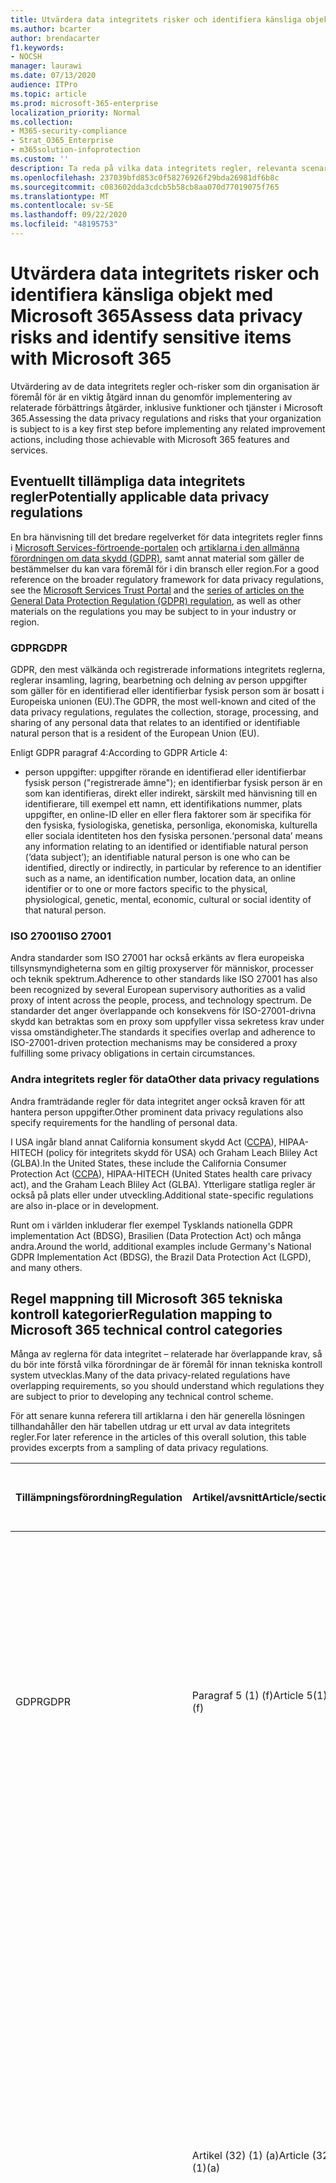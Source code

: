 ```yaml
---
title: Utvärdera data integritets risker och identifiera känsliga objekt med Microsoft 365
ms.author: bcarter
author: brendacarter
f1.keywords:
- NOCSH
manager: laurawi
ms.date: 07/13/2020
audience: ITPro
ms.topic: article
ms.prod: microsoft-365-enterprise
localization_priority: Normal
ms.collection:
- M365-security-compliance
- Strat_O365_Enterprise
- m365solution-infoprotection
ms.custom: ''
description: Ta reda på vilka data integritets regler, relevanta scenarier, beredskap och känsliga informations typer som finns i din Microsoft 365-miljö.
ms.openlocfilehash: 237039bfd853c0f58276926f29bda26981df6b8c
ms.sourcegitcommit: c083602dda3cdcb5b58cb8aa070d77019075f765
ms.translationtype: MT
ms.contentlocale: sv-SE
ms.lasthandoff: 09/22/2020
ms.locfileid: "48195753"
---
```

# <a name="assess-data-privacy-risks-and-identify-sensitive-items-with-microsoft-365"></a><span data-ttu-id="649b0-103">Utvärdera data integritets risker och identifiera känsliga objekt med Microsoft 365</span><span class="sxs-lookup"><span data-stu-id="649b0-103">Assess data privacy risks and identify sensitive items with Microsoft 365</span></span>

<span data-ttu-id="649b0-104">Utvärdering av de data integritets regler och-risker som din organisation är föremål för är en viktig åtgärd innan du genomför implementering av relaterade förbättrings åtgärder, inklusive funktioner och tjänster i Microsoft 365.</span><span class="sxs-lookup"><span data-stu-id="649b0-104">Assessing the data privacy regulations and risks that your organization is subject to is a key first step before implementing any related improvement actions, including those achievable with Microsoft 365 features and services.</span></span> 

## <a name="potentially-applicable-data-privacy-regulations"></a><span data-ttu-id="649b0-105">Eventuellt tillämpliga data integritets regler</span><span class="sxs-lookup"><span data-stu-id="649b0-105">Potentially applicable data privacy regulations</span></span>

<span data-ttu-id="649b0-106">En bra hänvisning till det bredare regelverket för data integritets regler finns i [Microsoft Services-förtroende-portalen](https://servicetrust.microsoft.com/) och [artiklarna i den allmänna förordningen om data skydd (GDPR)](../compliance/gdpr.md), samt annat material som gäller de bestämmelser du kan vara föremål för i din bransch eller region.</span><span class="sxs-lookup"><span data-stu-id="649b0-106">For a good reference on the broader regulatory framework for data privacy regulations, see the [Microsoft Services Trust Portal](https://servicetrust.microsoft.com/) and the [series of articles on the General Data Protection Regulation (GDPR) regulation](../compliance/gdpr.md), as well as other materials on the regulations you may be subject to in your industry or region.</span></span>

### <a name="gdpr"></a><span data-ttu-id="649b0-107">GDPR</span><span class="sxs-lookup"><span data-stu-id="649b0-107">GDPR</span></span>

<span data-ttu-id="649b0-108">GDPR, den mest välkända och registrerade informations integritets reglerna, reglerar insamling, lagring, bearbetning och delning av person uppgifter som gäller för en identifierad eller identifierbar fysisk person som är bosatt i Europeiska unionen (EU).</span><span class="sxs-lookup"><span data-stu-id="649b0-108">The GDPR, the most well-known and cited of the data privacy regulations, regulates the collection, storage, processing, and sharing of any personal data that relates to an identified or identifiable natural person that is a resident of the European Union (EU).</span></span> 

<span data-ttu-id="649b0-109">Enligt GDPR paragraf 4:</span><span class="sxs-lookup"><span data-stu-id="649b0-109">According to GDPR Article 4:</span></span> 

- <span data-ttu-id="649b0-110">person uppgifter: uppgifter rörande en identifierad eller identifierbar fysisk person ("registrerade ämne"); en identifierbar fysisk person är en som kan identifieras, direkt eller indirekt, särskilt med hänvisning till en identifierare, till exempel ett namn, ett identifikations nummer, plats uppgifter, en online-ID eller en eller flera faktorer som är specifika för den fysiska, fysiologiska, genetiska, personliga, ekonomiska, kulturella eller sociala identiteten hos den fysiska personen.</span><span class="sxs-lookup"><span data-stu-id="649b0-110">‘personal data’ means any information relating to an identified or identifiable natural person (‘data subject’); an identifiable natural person is one who can be identified, directly or indirectly, in particular by reference to an identifier such as a name, an identification number, location data, an online identifier or to one or more factors specific to the physical, physiological, genetic, mental, economic, cultural or social identity of that natural person.</span></span>

### <a name="iso-27001"></a><span data-ttu-id="649b0-111">ISO 27001</span><span class="sxs-lookup"><span data-stu-id="649b0-111">ISO 27001</span></span>

<span data-ttu-id="649b0-112">Andra standarder som ISO 27001 har också erkänts av flera europeiska tillsynsmyndigheterna som en giltig proxyserver för människor, processer och teknik spektrum.</span><span class="sxs-lookup"><span data-stu-id="649b0-112">Adherence to other standards like ISO 27001 has also been recognized by several European supervisory authorities as a valid proxy of intent across the people, process, and technology spectrum.</span></span> <span data-ttu-id="649b0-113">De standarder det anger överlappande och konsekvens för ISO-27001-drivna skydd kan betraktas som en proxy som uppfyller vissa sekretess krav under vissa omständigheter.</span><span class="sxs-lookup"><span data-stu-id="649b0-113">The standards it specifies overlap and adherence to ISO-27001-driven protection mechanisms may be considered a proxy fulfilling some privacy obligations in certain circumstances.</span></span>

### <a name="other-data-privacy-regulations"></a><span data-ttu-id="649b0-114">Andra integritets regler för data</span><span class="sxs-lookup"><span data-stu-id="649b0-114">Other data privacy regulations</span></span>

<span data-ttu-id="649b0-115">Andra framträdande regler för data integritet anger också kraven för att hantera person uppgifter.</span><span class="sxs-lookup"><span data-stu-id="649b0-115">Other prominent data privacy regulations also specify requirements for the handling of personal data.</span></span>

<span data-ttu-id="649b0-116">I USA ingår bland annat California konsument skydd Act ([CCPA](../compliance/ccpa-faq.md)), HIPAA-HITECH (policy för integritets skydd för USA) och Graham Leach Bliley Act (GLBA).</span><span class="sxs-lookup"><span data-stu-id="649b0-116">In the United States, these include the California Consumer Protection Act ([CCPA](../compliance/ccpa-faq.md)), HIPAA-HITECH (United States health care privacy act), and the Graham Leach Bliley Act (GLBA).</span></span> <span data-ttu-id="649b0-117">Ytterligare statliga regler är också på plats eller under utveckling.</span><span class="sxs-lookup"><span data-stu-id="649b0-117">Additional state-specific regulations are also in-place or in development.</span></span> 

<span data-ttu-id="649b0-118">Runt om i världen inkluderar fler exempel Tysklands nationella GDPR implementation Act (BDSG), Brasilien (Data Protection Act) och många andra.</span><span class="sxs-lookup"><span data-stu-id="649b0-118">Around the world, additional examples include Germany's National GDPR Implementation Act (BDSG), the Brazil Data Protection Act (LGPD), and many others.</span></span>

## <a name="regulation-mapping-to-microsoft-365-technical-control-categories"></a><span data-ttu-id="649b0-119">Regel mappning till Microsoft 365 tekniska kontroll kategorier</span><span class="sxs-lookup"><span data-stu-id="649b0-119">Regulation mapping to Microsoft 365 technical control categories</span></span>

<span data-ttu-id="649b0-120">Många av reglerna för data integritet – relaterade har överlappande krav, så du bör inte förstå vilka förordningar de är föremål för innan tekniska kontroll system utvecklas.</span><span class="sxs-lookup"><span data-stu-id="649b0-120">Many of the data privacy-related regulations have overlapping requirements, so you should understand which regulations they are subject to prior to developing any technical control scheme.</span></span> 

<span data-ttu-id="649b0-121">För att senare kunna referera till artiklarna i den här generella lösningen tillhandahåller den här tabellen utdrag ur ett urval av data integritets regler.</span><span class="sxs-lookup"><span data-stu-id="649b0-121">For later reference in the articles of this overall solution, this table provides excerpts from a sampling of data privacy regulations.</span></span> 

| <span data-ttu-id="649b0-122">Tillämpningsförordning</span><span class="sxs-lookup"><span data-stu-id="649b0-122">Regulation</span></span> | <span data-ttu-id="649b0-123">Artikel/avsnitt</span><span class="sxs-lookup"><span data-stu-id="649b0-123">Article/section</span></span> | <span data-ttu-id="649b0-124">Utdrag</span><span class="sxs-lookup"><span data-stu-id="649b0-124">Excerpt</span></span> | <span data-ttu-id="649b0-125">Lämpliga tekniska kontroll kategorier</span><span class="sxs-lookup"><span data-stu-id="649b0-125">Applicable technical control categories</span></span> |
|:-------|:-----|:-------|:-------|
| <span data-ttu-id="649b0-126">GDPR</span><span class="sxs-lookup"><span data-stu-id="649b0-126">GDPR</span></span> | <span data-ttu-id="649b0-127">Paragraf 5 (1) (f)</span><span class="sxs-lookup"><span data-stu-id="649b0-127">Article 5(1)(f)</span></span> | <span data-ttu-id="649b0-128">Person uppgifter ska behandlas på ett sätt som säkerställer lämplig säkerhet för person uppgifter, inklusive skydd mot obehörig eller olaglig behandling samt mot oavsiktlig förlust, destruktion eller skada, med lämpliga tekniska eller organisatoriska åtgärder ("integritet och konfidentialitet").</span><span class="sxs-lookup"><span data-stu-id="649b0-128">Personal data shall be processed in a manner that ensures appropriate security of the personal data, including protection against unauthorized or unlawful processing and against accidental loss, destruction or damage, using appropriate technical or organizational measures ('integrity and confidentiality'.</span></span>  |  <span data-ttu-id="649b0-129">Alla</span><span class="sxs-lookup"><span data-stu-id="649b0-129">(All)</span></span> <br> <span data-ttu-id="649b0-130">Identitet</span><span class="sxs-lookup"><span data-stu-id="649b0-130">Identity</span></span> <br> <span data-ttu-id="649b0-131">Enhet</span><span class="sxs-lookup"><span data-stu-id="649b0-131">Device</span></span> <br> <span data-ttu-id="649b0-132">Skydd för hotet</span><span class="sxs-lookup"><span data-stu-id="649b0-132">Threat Protection</span></span> <br> <span data-ttu-id="649b0-133">Skydda information</span><span class="sxs-lookup"><span data-stu-id="649b0-133">Protect information</span></span> <br> <span data-ttu-id="649b0-134">Styra information</span><span class="sxs-lookup"><span data-stu-id="649b0-134">Govern information</span></span> <br> <span data-ttu-id="649b0-135">Upptäcka och agera</span><span class="sxs-lookup"><span data-stu-id="649b0-135">Discover and respond</span></span> |
|  | <span data-ttu-id="649b0-136">Artikel (32) (1) (a)</span><span class="sxs-lookup"><span data-stu-id="649b0-136">Article (32)(1)(a)</span></span> | <span data-ttu-id="649b0-137">Genom att ta hänsyn till bildens status, kostnaderna för implementeringen och arten, omfattningen, sammanhanget och ändamålen med bearbetning, samt risken att varierande sannolikhet och allvarlighets grad för fysiska personers fri-och rättigheter för dem, den registeransvarige och denna drifts ansvarige vidtar lämpliga tekniska och organisatoriska åtgärder för att säkerställa en säkerhets nivå som är lämplig för risken , inklusive bland annat: (a) pseudonymization och kryptering av person uppgifter.</span><span class="sxs-lookup"><span data-stu-id="649b0-137">Taking into account the state of the art, the costs of implementation and the nature, scope, context and purposes of processing as well as the risk of varying likelihood and severity for the rights and freedoms of natural persons, the controller and the processor shall implement appropriate technical and organizational measures to ensure a level of security appropriate to the risk, including inter alia as appropriate: (a) the pseudonymization and encryption of personal data.</span></span> | <span data-ttu-id="649b0-138">Skydda information</span><span class="sxs-lookup"><span data-stu-id="649b0-138">Protect information</span></span> |
|  | <span data-ttu-id="649b0-139">Artikel (13) (2) (a)</span><span class="sxs-lookup"><span data-stu-id="649b0-139">Article (13)(2)(a)</span></span> | <span data-ttu-id="649b0-140">"... vid den tidpunkt då person uppgifter hämtas ska den här informationen vara underkastad följande uppgifter som behövs för att säkerställa rättvis och öppen bearbetning: (a) den period som person uppgifterna ska lagras i, eller om det inte är möjligt, de kriterier som används för att fastställa denna period.</span><span class="sxs-lookup"><span data-stu-id="649b0-140">"…the controller shall, at the time when personal data are obtained, provide the data subject with the following further information necessary to ensure fair and transparent processing: (a) the period for which the personal data will be stored, or if that is not possible, the criteria used to determine that period.</span></span> | <span data-ttu-id="649b0-141">Styra information</span><span class="sxs-lookup"><span data-stu-id="649b0-141">Govern information</span></span> |
|  | <span data-ttu-id="649b0-142">Artikel (15) (1) (e)</span><span class="sxs-lookup"><span data-stu-id="649b0-142">Article (15)(1)(e)</span></span> | <span data-ttu-id="649b0-143">Den registrerade ska ha rätt att från kontroll organet bekräfta om person uppgifter som berör honom eller henne behandlas, och om så är fallet, till gång till person uppgifter och följande uppgifter: (e) förekomsten av rätten att begära från kontroll panelens rättelse eller radering av person uppgifter rörande den registrerades eller för föremålet för sådan behandling</span><span class="sxs-lookup"><span data-stu-id="649b0-143">The data subject shall have the right to obtain from the controller confirmation as to whether or not personal data concerning him or her are being processed, and where that is the case, access to the personal data and the following information: (e) the existence of the right to request from the controller rectification or erasure of personal data or restriction of processing of personal data concerning the data subject or to object to such processing</span></span> | <span data-ttu-id="649b0-144">Upptäcka och agera</span><span class="sxs-lookup"><span data-stu-id="649b0-144">Discover and respond</span></span> |
| <span data-ttu-id="649b0-145">LGPD</span><span class="sxs-lookup"><span data-stu-id="649b0-145">LGPD</span></span> | <span data-ttu-id="649b0-146">Artikel 46</span><span class="sxs-lookup"><span data-stu-id="649b0-146">Article 46</span></span> | <span data-ttu-id="649b0-147">Bearbetnings ombuden ska vidta säkerhets-, tekniska och administrativa åtgärder för att skydda person uppgifter från obehöriga och oavsiktliga och olagliga situationer med destruktion, förlust, ändring, kommunikation eller annan typ av icke godkänd eller olaglig behandling.</span><span class="sxs-lookup"><span data-stu-id="649b0-147">Processing agents shall adopt security, technical and administrative measures able to protect personal data from unauthorized accesses and accidental or unlawful situations of destruction, loss, alteration, communication, or any type of improper or unlawful processing.</span></span> | <span data-ttu-id="649b0-148">Skydda information</span><span class="sxs-lookup"><span data-stu-id="649b0-148">Protect information</span></span> <br> <span data-ttu-id="649b0-149">Styra information</span><span class="sxs-lookup"><span data-stu-id="649b0-149">Govern information</span></span> <br> <span data-ttu-id="649b0-150">Upptäcka och agera</span><span class="sxs-lookup"><span data-stu-id="649b0-150">Discover and respond</span></span>|
|  | <span data-ttu-id="649b0-151">Artikel 48</span><span class="sxs-lookup"><span data-stu-id="649b0-151">Article 48</span></span> | <span data-ttu-id="649b0-152">Den registeransvarige måste meddela den nationella myndigheten och uppgifterna om en säkerhets tillbud som kan skapa risk eller relevant skada för dessa.</span><span class="sxs-lookup"><span data-stu-id="649b0-152">The controller must communicate to the national authority and to the data subject the occurrence of a security incident that may create risk or relevant damage to the data subjects.</span></span> | <span data-ttu-id="649b0-153">Upptäcka och agera</span><span class="sxs-lookup"><span data-stu-id="649b0-153">Discover and respond</span></span> |
| <span data-ttu-id="649b0-154">HIPPA-HITECH</span><span class="sxs-lookup"><span data-stu-id="649b0-154">HIPPA-HITECH</span></span> | <span data-ttu-id="649b0-155">45 CFR 164.312 (e) (1)</span><span class="sxs-lookup"><span data-stu-id="649b0-155">45 CFR 164.312(e)(1)</span></span> | <span data-ttu-id="649b0-156">Implementera tekniska säkerhets åtgärder för att skydda obehörig åtkomst till information om elektronisk skyddad hälsa som skickas via ett elektroniskt kommunikations nät verk.</span><span class="sxs-lookup"><span data-stu-id="649b0-156">Implement technical security measures to guard against unauthorized access to electronic protected health information that is being transmitted over an electronic communications network.</span></span> | <span data-ttu-id="649b0-157">Skydda information</span><span class="sxs-lookup"><span data-stu-id="649b0-157">Protect information</span></span> |
|  | <span data-ttu-id="649b0-158">45 C.F.R.</span><span class="sxs-lookup"><span data-stu-id="649b0-158">45 C.F.R.</span></span> <span data-ttu-id="649b0-159">164.312 (e) (2) (II)</span><span class="sxs-lookup"><span data-stu-id="649b0-159">164.312(e)(2)(ii)</span></span> | <span data-ttu-id="649b0-160">Implementera en mekanism för att kryptera elektronisk skyddad hälso information när det bedöms lämpligt.</span><span class="sxs-lookup"><span data-stu-id="649b0-160">Implement a mechanism to encrypt electronic protected health information whenever deemed appropriate.</span></span> | <span data-ttu-id="649b0-161">Skydda information</span><span class="sxs-lookup"><span data-stu-id="649b0-161">Protect information</span></span> |
|  | <span data-ttu-id="649b0-162">45 CFR 164.312 (c) (2)</span><span class="sxs-lookup"><span data-stu-id="649b0-162">45 CFR 164.312(c)(2)</span></span> | <span data-ttu-id="649b0-163">Implementera elektroniska mekanismer för att bekräfta att elektronisk skyddad hälso information inte har ändrats eller förstörts på ett otillbörligt sätt.</span><span class="sxs-lookup"><span data-stu-id="649b0-163">Implement electronic mechanisms to corroborate that electronic protected health information has not been altered or destroyed in an unauthorized manner.</span></span> | <span data-ttu-id="649b0-164">Styra information</span><span class="sxs-lookup"><span data-stu-id="649b0-164">Govern information</span></span> |
|  | <span data-ttu-id="649b0-165">45 CFR 164.316 (b) (1) (i)</span><span class="sxs-lookup"><span data-stu-id="649b0-165">45 CFR 164.316(b)(1)(i)</span></span> | <span data-ttu-id="649b0-166">Om en åtgärd, aktivitet eller utvärdering krävs enligt det här kapitel ska dokumenteras, Upprätthåll ett skriftligt (som kan vara elektroniskt) med åtgärd, aktivitet eller utvärdering</span><span class="sxs-lookup"><span data-stu-id="649b0-166">If an action, activity, or assessment is required by this subpart to be documented, maintain a written (which may be electronic) record of the action, activity, or assessment</span></span> | <span data-ttu-id="649b0-167">Styra information</span><span class="sxs-lookup"><span data-stu-id="649b0-167">Govern information</span></span> |
|  | <span data-ttu-id="649b0-168">45 CFR 164.316 (b) (1) (II)</span><span class="sxs-lookup"><span data-stu-id="649b0-168">45 CFR 164.316(b)(1)(ii)</span></span> | <span data-ttu-id="649b0-169">Behåll den dokumentation som krävs enligt paragraf b (1) i det här avsnittet under 6 år efter den dag det skapades eller det datum då den senast användes, beroende på vilket som senare.</span><span class="sxs-lookup"><span data-stu-id="649b0-169">Retain the documentation required by paragraph (b)(1) of this section for 6 years from the date of its creation or the date when it last was in effect, whichever is later.</span></span> | <span data-ttu-id="649b0-170">Styra information</span><span class="sxs-lookup"><span data-stu-id="649b0-170">Govern information</span></span> |
|  | <span data-ttu-id="649b0-171">45 C.F.R.</span><span class="sxs-lookup"><span data-stu-id="649b0-171">45 C.F.R.</span></span> <span data-ttu-id="649b0-172">164.308 (a) (1) (II) (D)</span><span class="sxs-lookup"><span data-stu-id="649b0-172">164.308(a)(1)(ii)(D)</span></span> | <span data-ttu-id="649b0-173">Implementera procedurer för att regelbundet granska poster med informations system aktivitet, till exempel gransknings loggar, Access-rapporter och rapporter om säkerhets tillbud</span><span class="sxs-lookup"><span data-stu-id="649b0-173">Implement procedures to regularly review records of information system activity, such as audit logs, access reports, and security incident tracking reports</span></span> | <span data-ttu-id="649b0-174">Upptäcka och agera</span><span class="sxs-lookup"><span data-stu-id="649b0-174">Discover and respond</span></span> |
|  | <span data-ttu-id="649b0-175">45 C.F.R.</span><span class="sxs-lookup"><span data-stu-id="649b0-175">45 C.F.R.</span></span> <span data-ttu-id="649b0-176">164.308 (a) (6) (II)</span><span class="sxs-lookup"><span data-stu-id="649b0-176">164.308(a)(6)(ii)</span></span> | <span data-ttu-id="649b0-177">Identifiera och reagera på misstänkta eller kända säkerhets tillbud; minska risken för olycks händelser som är kända för den enhet eller det företag som är underrättat; och deras resultat för dokument säkerhets tillbud.</span><span class="sxs-lookup"><span data-stu-id="649b0-177">Identify and respond to suspected or known security incidents; mitigate, to the extent practicable, harmful effects of security incidents that are known to the covered entity or business associate; and document security incidents and their outcomes.</span></span> | <span data-ttu-id="649b0-178">Upptäcka och agera</span><span class="sxs-lookup"><span data-stu-id="649b0-178">Discover and respond</span></span> |
|  | <span data-ttu-id="649b0-179">45 C.F.R.</span><span class="sxs-lookup"><span data-stu-id="649b0-179">45 C.F.R.</span></span> <span data-ttu-id="649b0-180">164.312 (b)</span><span class="sxs-lookup"><span data-stu-id="649b0-180">164.312(b)</span></span> | <span data-ttu-id="649b0-181">Implementera maskinvaru-, program-och procedur mässiga mekanismer för att registrera och undersöka aktiviteter i informations system som innehåller eller använder elektronisk skyddad hälso information.</span><span class="sxs-lookup"><span data-stu-id="649b0-181">Implement hardware, software, and procedural mechanisms that record and examine activity in information systems that contain or use electronic protected health information.</span></span> | <span data-ttu-id="649b0-182">Upptäcka och agera</span><span class="sxs-lookup"><span data-stu-id="649b0-182">Discover and respond</span></span> |
| <span data-ttu-id="649b0-183">CCPA</span><span class="sxs-lookup"><span data-stu-id="649b0-183">CCPA</span></span> | <span data-ttu-id="649b0-184">1798.105 (c)</span><span class="sxs-lookup"><span data-stu-id="649b0-184">1798.105(c)</span></span> | <span data-ttu-id="649b0-185">Ett företag som får en verifierbar begäran från en konsument för att ta bort konsumentens personliga uppgifter i enlighet med underavdelning (a) i det här avsnittet ska ta bort konsument personens personliga information från sina poster och dirigera alla tjänste leverantörer så att de kan ta bort sin personliga information från sina poster</span><span class="sxs-lookup"><span data-stu-id="649b0-185">A business that receives a verifiable request from a consumer to delete the consumer’s personal information pursuant to subdivision (a) of this section shall delete the consumer’s personal information from its records and direct any service providers to delete the consumer’s personal information from their records</span></span> | <span data-ttu-id="649b0-186">Upptäcka och agera</span><span class="sxs-lookup"><span data-stu-id="649b0-186">Discover and respond</span></span> |
|  | <span data-ttu-id="649b0-187">1798.105 (d)</span><span class="sxs-lookup"><span data-stu-id="649b0-187">1798.105(d)</span></span> | <span data-ttu-id="649b0-188">(undantag från 1798.105 (c)</span><span class="sxs-lookup"><span data-stu-id="649b0-188">(exceptions to 1798.105(c)</span></span> <br> <span data-ttu-id="649b0-189">Ett företag eller en tjänste leverantör ska inte vara skyldigt att följa en konsument begäran om att ta bort konsumentens person uppgifter om det behövs för att företaget eller tjänste leverantören ska kunna behålla konsument informationen för att: (mer information finns i den aktuella förordningen).</span><span class="sxs-lookup"><span data-stu-id="649b0-189">A business or a service provider shall not be required to comply with a consumer’s request to delete the consumer’s personal information if it is necessary for the business or service provider to maintain the consumer’s personal information in order to: (refer to the current regulation for additional information).</span></span> | <span data-ttu-id="649b0-190">Upptäcka och agera</span><span class="sxs-lookup"><span data-stu-id="649b0-190">Discover and respond</span></span> |
|||||

>[!Important]
><span data-ttu-id="649b0-191">Detta är inte avsett att vara en uttömmande lista.</span><span class="sxs-lookup"><span data-stu-id="649b0-191">This is not intended to be an exhaustive list.</span></span> <span data-ttu-id="649b0-192">Om du [vill ha](../compliance/compliance-manager.md) mer information om hur du använder de avsnitt som nämns nedan kan du läsa mer om hur du ansöker om de citerade avsnitten.</span><span class="sxs-lookup"><span data-stu-id="649b0-192">Refer to [Compliance Manager](../compliance/compliance-manager.md) or your legal or compliance advisor for further information on the applicability of the cited sections to the technical control categories listed.</span></span>
>

## <a name="knowing-your-data"></a><span data-ttu-id="649b0-193">Känna till dina data</span><span class="sxs-lookup"><span data-stu-id="649b0-193">Knowing your data</span></span>

<span data-ttu-id="649b0-194">Oberoende av vilka förordningar du lyder under, där olika användar data typer i och utanför organisationen interagerar med dina system, är alla viktiga faktorer som kan påverka din samlade strategi för personlig data skydd, med förbehåll för bransch-och myndighets bestämmelser som gäller för organisationen.</span><span class="sxs-lookup"><span data-stu-id="649b0-194">Regardless of the regulations you are subject to, where different user data types inside and outside your organization interact with your systems are all important factors that may impact your overall personal data protection strategy, subject to the industry and government regulations that apply to your organization.</span></span> <span data-ttu-id="649b0-195">Detta inkluderar var person uppgifter lagras, vilken typ av text det är och hur mycket det är, och under vilka omständigheter de samlades in.</span><span class="sxs-lookup"><span data-stu-id="649b0-195">This includes where personal data is stored, what type it is, and how much of it there is, and under what circumstances it was collected.</span></span>
 
![Att veta dina data: vilken typ av text det är och hur mycket det är, och under vilka omständigheter det samlades in](../media/information-protection-deploy-assess/information-protection-deploy-assess-knowing-data.png)

### <a name="data-portability"></a><span data-ttu-id="649b0-197">Data portabilitet</span><span class="sxs-lookup"><span data-stu-id="649b0-197">Data portability</span></span> 

<span data-ttu-id="649b0-198">Data flyttas också med tiden när den behandlas, raffineras och andra versioner härleds från den.</span><span class="sxs-lookup"><span data-stu-id="649b0-198">Data also moves around over time as it is processed, refined, and other versions are derived from it.</span></span> <span data-ttu-id="649b0-199">En ursprunglig ögonblicks bild är aldrig tillräckligt.</span><span class="sxs-lookup"><span data-stu-id="649b0-199">An initial snapshot is never enough.</span></span> <span data-ttu-id="649b0-200">Det måste finnas en fort löp ande process för dina data.</span><span class="sxs-lookup"><span data-stu-id="649b0-200">There needs to be an ongoing process for knowing your data.</span></span> <span data-ttu-id="649b0-201">Detta representerar en av de största utmaningarna för stora organisationer som hanterar stora mängder person uppgifter.</span><span class="sxs-lookup"><span data-stu-id="649b0-201">This represents one of the biggest challenges for large organizations that handle significant volumes of personal data.</span></span> <span data-ttu-id="649b0-202">Organisationer som inte löser problemet med att "veta dina uppgifter" kan komma att få problem med mycket stor risk och möjligt från reglerings organ.</span><span class="sxs-lookup"><span data-stu-id="649b0-202">Organizations that don't address the "know your data" problem could potentially end up with very high risk and possible fines from regulatory agencies.</span></span>

![Data livs cykeln](../media/information-protection-deploy-assess/information-protection-deploy-assess-data-lifecycle.png)
 
### <a name="where-the-personal-data-is"></a><span data-ttu-id="649b0-204">Där person uppgifter är</span><span class="sxs-lookup"><span data-stu-id="649b0-204">Where the personal data is</span></span>

<span data-ttu-id="649b0-205">För att adressera data integritets regler kan du inte använda allmänna begrepp för var du tror att dina person uppgifter finns, antingen nu eller i framtiden.</span><span class="sxs-lookup"><span data-stu-id="649b0-205">To address data privacy regulations, you can’t rely on general notions of where you think personal data might exist, either now or in the future.</span></span> <span data-ttu-id="649b0-206">För data integritets regler krävs att organisationerna försäkrar att de vet var person uppgifterna är fort löp ande.</span><span class="sxs-lookup"><span data-stu-id="649b0-206">Data privacy regulations require that organizations prove that they know where personal data is on an ongoing basis.</span></span> <span data-ttu-id="649b0-207">Det är viktigt att ta en första ögonblicks bild av alla dina data källor för eventuell lagring av personlig information, inklusive din Microsoft 365-miljö, och skapa mekanismer för fort löp ande övervakning och identifiering.</span><span class="sxs-lookup"><span data-stu-id="649b0-207">This makes it important to take an initial snapshot of all your data sources for possible storage of personal information, including your Microsoft 365 environment, and establish mechanisms for ongoing monitoring and detection.</span></span>

<span data-ttu-id="649b0-208">Om du inte redan har bedömt den övergripande beredskapen och risken för data integritets regler kan du använda följande 3-stegs ramverk för att komma igång.</span><span class="sxs-lookup"><span data-stu-id="649b0-208">If you have not already assessed your overall readiness and risk associated with data privacy regulations, use the following 3-step framework to get started.</span></span> 

![Åtgärder för att utvärdera din totala beredskap och risk som är förknippad med data integritets regler](../media/information-protection-deploy-assess/information-protection-deploy-assess-grid.png)

>[!Note]
><span data-ttu-id="649b0-210">Den här artikeln och dess innehåll är inte avsett att ta bort juridisk rådgivning.</span><span class="sxs-lookup"><span data-stu-id="649b0-210">This article and its content are not meant to take the place of legal advisory services.</span></span> <span data-ttu-id="649b0-211">Det ger bara grundläggande vägledning och länkar till verktyg som kan vara hjälp i de tidiga faserna av din utvärdering.</span><span class="sxs-lookup"><span data-stu-id="649b0-211">It just provides some basic guidance and links to tools that may be of assistance in the early stages of your assessment.</span></span>
>
 
## <a name="step-1-develop-a-foundational-understanding-of-your-organizations-personal-data-scenarios"></a><span data-ttu-id="649b0-212">Steg 1: skapa en grundläggande förståelse av organisationens personliga data scenarier</span><span class="sxs-lookup"><span data-stu-id="649b0-212">Step 1: Develop a foundational understanding of your organization's personal data scenarios</span></span> 

<span data-ttu-id="649b0-213">Du måste mäta exponering för data integritets risk baserat på den typ av personliga data som den för närvarande hanterar, där den lagras, vilka skyddade kontroller som finns på den, hur den är livs cykel hanteras och vem som har åtkomst till den.</span><span class="sxs-lookup"><span data-stu-id="649b0-213">You need to gauge exposure to data privacy risk based on the type of personal data it currently manages, where it is stored, what protective controls are placed on it, how it's lifecycle is managed, and who has access to it.</span></span> 

<span data-ttu-id="649b0-214">Som utgångs punkt är det viktigt att inventera vilka typer av personliga data som finns i din Microsoft 365-miljö.</span><span class="sxs-lookup"><span data-stu-id="649b0-214">As a starting point, it's important to inventory what types of personal data exist in your Microsoft 365 environment.</span></span> <span data-ttu-id="649b0-215">Använd dessa kategorier:</span><span class="sxs-lookup"><span data-stu-id="649b0-215">Use these categories:</span></span>

- <span data-ttu-id="649b0-216">Information om anställda som behövs för dagliga affärs funktioner</span><span class="sxs-lookup"><span data-stu-id="649b0-216">Employee data required to carry out day-to-day business functions</span></span>
- <span data-ttu-id="649b0-217">Data organisationen har om sina affärs kunder, partners och andra relationer i B2B-scenario (Business-to-Business)</span><span class="sxs-lookup"><span data-stu-id="649b0-217">Data the organization has about its business customers, partners, and other relationships in the business-to-business (B2B) scenario</span></span>
- <span data-ttu-id="649b0-218">Data organisationen har om konsumenter som tillhandahåller information till online tjänster som organisationen hanterar i scenariot för Skype-till-kund (B2C)</span><span class="sxs-lookup"><span data-stu-id="649b0-218">Data the organization has about consumers who provide information to online services that the organization manages in the business-to-customer (B2C) scenario</span></span>

<span data-ttu-id="649b0-219">Här är ett exempel på olika typer av data för typiska avdelningar i en organisation.</span><span class="sxs-lookup"><span data-stu-id="649b0-219">Here is an example of the different types of data for typical departments of an organization.</span></span>

![Typer av person uppgifter](../media/information-protection-deploy-assess/information-protection-deploy-assess-data-types.png)

<span data-ttu-id="649b0-221">Mycket av de person uppgifter som är föremål för data integritets reglering samlas in och lagras normalt utanför Microsoft 365.</span><span class="sxs-lookup"><span data-stu-id="649b0-221">Much of the personal data that is subject to data privacy regulation is typically collected and stored outside of Microsoft 365.</span></span> <span data-ttu-id="649b0-222">Alla personliga uppgifter från klientbaserade webb-eller mobil program måste ha exporter ATS från sådana program till Microsoft 365 för att kunna bli föremål för sekretess kontroll i Microsoft 365.</span><span class="sxs-lookup"><span data-stu-id="649b0-222">Any personal data from consumer-facing web or mobile applications would need to have been exported from such applications to Microsoft 365 in order to be subject to data privacy scrutiny within Microsoft 365.</span></span> 

<span data-ttu-id="649b0-223">Din exponering för data integritet i Microsoft 365 kan vara mer begränsad i förhållande till dina webb program och CRM-system, vilka den här lösningen inte hanterar.</span><span class="sxs-lookup"><span data-stu-id="649b0-223">Your data privacy exposure in Microsoft 365 may be more limited relative to your web applications and CRM systems, which this solution does not address.</span></span>

<span data-ttu-id="649b0-224">Det är också viktigt att tänka på följande vanliga problem med data integritets efterlevnad när du utvärderar din risk profil:</span><span class="sxs-lookup"><span data-stu-id="649b0-224">It's also important to think about the following common data privacy compliance challenges when evaluating your risk profile:</span></span>

 - <span data-ttu-id="649b0-225">**Person uppgifter.**</span><span class="sxs-lookup"><span data-stu-id="649b0-225">**Personal data distribution.**</span></span> <span data-ttu-id="649b0-226">Hur sprids information om ett visst ämne?</span><span class="sxs-lookup"><span data-stu-id="649b0-226">How scattered is information about a given subject?</span></span> <span data-ttu-id="649b0-227">Är det väl tillräckligt nog för att övertyga myndigheterna att det finns lämpliga kontroller?</span><span class="sxs-lookup"><span data-stu-id="649b0-227">Is it known well enough to convince regulatory bodies that proper controls are in place?</span></span> <span data-ttu-id="649b0-228">Kan den undersökas och åtgärdas om det behövs?</span><span class="sxs-lookup"><span data-stu-id="649b0-228">Can it be investigated and remediated if needed?</span></span>
- <span data-ttu-id="649b0-229">**Skyddar mot exfiltration.**</span><span class="sxs-lookup"><span data-stu-id="649b0-229">**Protecting against exfiltration.**</span></span> <span data-ttu-id="649b0-230">Hur skyddar jag person uppgifter i en viss typ av källa och hur de kan reagera om det var?</span><span class="sxs-lookup"><span data-stu-id="649b0-230">How do you protect personal data of a given type or source from being compromised and how to respond if it was?</span></span>
- <span data-ttu-id="649b0-231">**Skydd kontra risk.**</span><span class="sxs-lookup"><span data-stu-id="649b0-231">**Protection vs. risk.**</span></span> <span data-ttu-id="649b0-232">Vilka mekanismer för informations skydd är lämpliga i relation till risken och hur du upprätthåller kontinuitet och produktivitet för verksamheten och minimerar slutanvändaren om slutanvändaren behöver åtgärdas?</span><span class="sxs-lookup"><span data-stu-id="649b0-232">What information protection mechanisms are appropriate relative to the risk and how to maintain business continuity and productivity and minimize end-user impact if end-user intervention is required?</span></span> <span data-ttu-id="649b0-233">Ska manuell klassificering eller kryptering användas?</span><span class="sxs-lookup"><span data-stu-id="649b0-233">For example, should manual classification or encryption be used?</span></span>
- <span data-ttu-id="649b0-234">**Personlig data lagring.**</span><span class="sxs-lookup"><span data-stu-id="649b0-234">**Personal data retention.**</span></span> <span data-ttu-id="649b0-235">Hur länge ska information som innehåller person uppgifter behöva behållas för giltiga affärs skäl och hur man kan undvika att det är en tidigare lösning med Behåll-för-för-för-för-för-för-för-för--</span><span class="sxs-lookup"><span data-stu-id="649b0-235">How long does information containing personal data need to be kept around for valid business reasons and how to avoid past keep-it-forever practices, balanced with retention needs for business continuity?</span></span>
- <span data-ttu-id="649b0-236">**Hantera data subjekt begär Anden.**</span><span class="sxs-lookup"><span data-stu-id="649b0-236">**Handling data subject requests.**</span></span> <span data-ttu-id="649b0-237">Vilka mekanismer behövs för att hantera data ämnes förfrågningar (DSRs) och eventuella hjälp åtgärder, till exempel anonymisering, bortredigering och borttagning?</span><span class="sxs-lookup"><span data-stu-id="649b0-237">What mechanisms will be needed to handle data subject requests (DSRs) and any remedial actions, such as anonymization, redaction, and deletion?</span></span>
- <span data-ttu-id="649b0-238">**Pågående övervakning och rapportering.**</span><span class="sxs-lookup"><span data-stu-id="649b0-238">**Ongoing monitoring and reporting.**</span></span> <span data-ttu-id="649b0-239">Vilken sorts daglig övervakning, undersöknings-och rapporterings teknik är tillgänglig för de olika data typerna och källorna?</span><span class="sxs-lookup"><span data-stu-id="649b0-239">What sort of day-to-day monitoring, investigative, and reporting techniques are available for the different data types and sources?</span></span>
- <span data-ttu-id="649b0-240">**Begränsningar för data behandling.**</span><span class="sxs-lookup"><span data-stu-id="649b0-240">**Limitations on data processing.**</span></span> <span data-ttu-id="649b0-241">Finns det begränsningar för data användning för information som samlas in eller lagras genom de här metoderna att organisationen måste återspegla i integritets kontroller?</span><span class="sxs-lookup"><span data-stu-id="649b0-241">Are there limitations on data use for information collected or stored through these methods that the organization must reflect in privacy controls?</span></span> <span data-ttu-id="649b0-242">Exempel: åtaganden som person uppgifter inte kommer att användas av Sälj personal kan kräva att organisationen kan sätta in mekanismer för att förhindra överföring eller lagring av den informationen i system som är kopplade till Sälj organisationen.</span><span class="sxs-lookup"><span data-stu-id="649b0-242">For example, commitments that personal data will not be used by sales personnel may require your organization to put mechanisms in place to prevent transfer or storage of that information in systems associated with the sales organization.</span></span>

### <a name="employee-data-required-to-carry-out-day-to-day-business-functions"></a><span data-ttu-id="649b0-243">Information om anställda som behövs för dagliga affärs funktioner</span><span class="sxs-lookup"><span data-stu-id="649b0-243">Employee data required to carry out day-to-day business functions</span></span>

<span data-ttu-id="649b0-244">Organisationer genom natur behöver samla in uppgifter om anställda för elektronisk identitet och HR, beroende på vad de godkänner till i sina avtalade anställda.</span><span class="sxs-lookup"><span data-stu-id="649b0-244">Organizations by nature need to collect data on employees for electronic identity and HR purposes, subject to what they agree to in their employee agreements.</span></span> <span data-ttu-id="649b0-245">Så länge en person arbetar för ett företag är detta vanligt vis inte ett problem.</span><span class="sxs-lookup"><span data-stu-id="649b0-245">As long as a person works for a company, this is typically not an issue.</span></span> <span data-ttu-id="649b0-246">Organisationen kan vilja placera mekanismer för att förhindra att obehöriga aktörer exfiltration eller läcker person uppgifter.</span><span class="sxs-lookup"><span data-stu-id="649b0-246">The organization may want to put mechanisms in place to prevent malicious actors from exfiltration or leaking employee personal data.</span></span> 

<span data-ttu-id="649b0-247">Om en person lämnar ett företag har organisationer vanligt vis processer, procedurer och bevarande-och borttagnings scheman för att ta bort användar konton, avställa post lådor och personliga enheter samt ändra den anställdes status i sådant som Human Resources-system.</span><span class="sxs-lookup"><span data-stu-id="649b0-247">If a person leaves a company, organizations typically have processes, procedures, and retention and deletion schedules for removing user accounts, decommissioning mailboxes and personal drives, and changing the employee status in things like human resources systems.</span></span> <span data-ttu-id="649b0-248">När det gäller tvister kan en anställd eller någon annan part i en juridisk undersökning ha giltiga skäl för att få information om de person uppgifter som lagras i organisationens system.</span><span class="sxs-lookup"><span data-stu-id="649b0-248">For situations where litigation is involved, an employee or another party to a legal investigation may have valid reasons for obtaining information about personal data stored in the organization's systems.</span></span> <span data-ttu-id="649b0-249">I vissa fall kan denna part begära att dessa uppgifter tas bort eller anonymiserad.</span><span class="sxs-lookup"><span data-stu-id="649b0-249">On some occasions, that party may request that such data be removed or anonymized.</span></span> 

<span data-ttu-id="649b0-250">För att du ska kunna adressera sådana behov bör organisationer ha processer och förfaranden för att under lätta för sådana begär Anden och att vidta åtgärder som gör att en del information om en anställd kan tänkas vara avgörande för företags kontinuitet.</span><span class="sxs-lookup"><span data-stu-id="649b0-250">To address such needs, organizations should have processes and procedures in place that address preventative, detective, and remedial needs to facilitate such requests, noting that some information about an employee may be reasonably considered crucial for business continuity.</span></span> <span data-ttu-id="649b0-251">Till exempel information som en enskild användare har skapat en fil eller utfört en funktion.</span><span class="sxs-lookup"><span data-stu-id="649b0-251">For example, information that an individual authored a file or performed a function.</span></span> 

>[!Note]
><span data-ttu-id="649b0-252">En undersöknings teknik för person uppgifter i Microsoft 365 finns på [skärmen övervaka och svara](information-protection-deploy-monitor-respond.md)på.</span><span class="sxs-lookup"><span data-stu-id="649b0-252">For investigative and remediation techniques for personal data in Microsoft 365, see the [monitor and respond article](information-protection-deploy-monitor-respond.md).</span></span> <span data-ttu-id="649b0-253">Du kanske också vill använda automatiserade klassificerings-och skydds system för att se till att personliga uppgifter kontrol leras samtidigt inom organisationen samt att de inte lämnar organisationen i situationer med skadlig aktör.</span><span class="sxs-lookup"><span data-stu-id="649b0-253">You may also want to employ automated classification and protection schemes to make sure that personal data is controlled while inside the organization, as well as prevent it from leaving the organization in malicious actor situations.</span></span> <span data-ttu-id="649b0-254">Mer information finns i artikeln om att [skydda information](information-protection-deploy-protect-information.md) .</span><span class="sxs-lookup"><span data-stu-id="649b0-254">See the [protect information article](information-protection-deploy-protect-information.md) for more information.</span></span>
>
 
### <a name="data-the-organization-has-about-its-business-customers-in-the-b2b-scenario"></a><span data-ttu-id="649b0-255">Uppgifter som organisationen har till sina affärs kunder i B2B-scenariot</span><span class="sxs-lookup"><span data-stu-id="649b0-255">Data the organization has about its business customers in the B2B scenario</span></span>

<span data-ttu-id="649b0-256">Insamling av B2B-information är också en utmaning eftersom din organisation kan behöva lagra kund namn och transaktioner i sina olika system för företags kontinuitet för att skydda informationen från oavsiktlig eller skadlig exfiltration.</span><span class="sxs-lookup"><span data-stu-id="649b0-256">Collection of B2B information is also a challenge because your organization might need to keep records of customer names and transactions in its various systems for business continuity purposes yet protect that information from inadvertent or malicious exfiltration.</span></span> <span data-ttu-id="649b0-257">På samma sätt som uppgifter för anställda måste organisationer ha principer, procedurer och tekniska kontroller för att skydda sådana data, samt för att under rättas om hur du gör det i enlighet med definierade lagrings-och borttagnings scheman.</span><span class="sxs-lookup"><span data-stu-id="649b0-257">Like employee data, organizations must have policies, procedures, and technical controls in place to protect such data, as well as age it out according to defined retention and deletion schedules.</span></span> 

<span data-ttu-id="649b0-258">Vanligt vis är avtal med externa kunder, partners och andra enheter som organisationen gör med ett språk som används för att hantera sådana data, inklusive skydd, bevarande och borttagning av både och efter att entiteten har en relation till organisationen.</span><span class="sxs-lookup"><span data-stu-id="649b0-258">Typically, contracts with external customers, partners, and the other entities with which the organization does business will have language addressing the handling of such data, including protection, retention, and deletion both during and after the entity has a relationship with the organization.</span></span> 

### <a name="data-the-organization-has-about-consumers-who-provide-information-to-online-services-that-the-organization-manages-in-the-b2c-scenario"></a><span data-ttu-id="649b0-259">Data organisationen har om konsumenter som tillhandahåller information till online tjänster som organisationen hanterar i B2C-scenariot</span><span class="sxs-lookup"><span data-stu-id="649b0-259">Data the organization has about consumers who provide information to online services that the organization manages in the B2C scenario</span></span>

<span data-ttu-id="649b0-260">Den här kategorin är den allra mest för data integritet, på grund av många offentliga instanser av kundens data läckage.</span><span class="sxs-lookup"><span data-stu-id="649b0-260">This category is the one most people think about for data privacy, due to many public instances of customer data leakage.</span></span> <span data-ttu-id="649b0-261">Detta kan vara avsiktligt, till exempel tredje part, under kontrakt till leverantören, eller oavsiktligt, till exempel exfiltration av en illvillig aktör.</span><span class="sxs-lookup"><span data-stu-id="649b0-261">This can be intentional, such as a third party under contract to the provider, or unintentional, such as exfiltration by a malicious actor.</span></span> <span data-ttu-id="649b0-262">Skyddet för konsument data är en av de viktigaste orsakerna till att EU och andra har fattat dessa regler.</span><span class="sxs-lookup"><span data-stu-id="649b0-262">Consumer data protection is one of the primary reasons the EU and others enacted these regulations.</span></span> <span data-ttu-id="649b0-263">Data integritets regler som GDPR och CCPA kräver att du planerar:</span><span class="sxs-lookup"><span data-stu-id="649b0-263">Data privacy regulations like GDPR and CCPA require you to do planning for:</span></span>

- <span data-ttu-id="649b0-264">Check planer och kontroll [listor](../compliance/gdpr-arc-office365.md) för [befattningar](../compliance/gdpr-action-plan.md)</span><span class="sxs-lookup"><span data-stu-id="649b0-264">[Action plans](../compliance/gdpr-action-plan.md) and [accountability readiness checklists](../compliance/gdpr-arc-office365.md)</span></span>
- [<span data-ttu-id="649b0-265">Konsekvens bedömning för data skydd</span><span class="sxs-lookup"><span data-stu-id="649b0-265">Data Protection Impact Assessments</span></span>](../compliance/gdpr-data-protection-impact-assessments.md)
- [<span data-ttu-id="649b0-266">Meddelande om intrång</span><span class="sxs-lookup"><span data-stu-id="649b0-266">Breach notifications</span></span>](../compliance/gdpr-breach-office365.md)
- [<span data-ttu-id="649b0-267">Begäranden från registrerad person</span><span class="sxs-lookup"><span data-stu-id="649b0-267">Data subject requests</span></span>](../compliance/gdpr-dsr-office365.md)

<span data-ttu-id="649b0-268">Om din organisation inte gör en mängd direkt från konsument data insamling kan den här kategorin vara mindre än ett problem.</span><span class="sxs-lookup"><span data-stu-id="649b0-268">If your organization does not do a lot of direct-from-consumer data collection, this category may be less of an issue.</span></span> <span data-ttu-id="649b0-269">Men du kan fortfarande behöva gå igenom de processer som beskrivs i dessa artiklar för att uppnå efterlevnad.</span><span class="sxs-lookup"><span data-stu-id="649b0-269">However, you may still need to go through the processes outlined in these articles to achieve compliance.</span></span>

### <a name="step-1-summary"></a><span data-ttu-id="649b0-270">Sammanfattning av steg 1</span><span class="sxs-lookup"><span data-stu-id="649b0-270">Step 1 summary</span></span>

<span data-ttu-id="649b0-271">Det här är ett viktigt första steg som är baserat på en grundläggande förståelse av organisationens scenarier för person uppgifter.</span><span class="sxs-lookup"><span data-stu-id="649b0-271">Understanding your exposure to risk and data privacy regulation is an important first step that is based on a foundational understanding of your organization's personal data scenarios.</span></span>

<span data-ttu-id="649b0-272">Om du inte har person uppgifter från konsumenter i din Microsoft 365-miljö eller begränsas till vissa delar av miljön och behovet av en teknisk kontroll är predikat för data exponering, så behöver den tekniska kontrollen bara vara anställd i högrisk delar av miljön, inte överallt.</span><span class="sxs-lookup"><span data-stu-id="649b0-272">If you don't have personal data from consumers in your Microsoft 365 environment or it is confined to certain parts of the environment and the need for a technical control is predicated on there being consumer-type data exposure, then that technical control may only need to be employed in high risk parts of the environment, not everywhere.</span></span>

<span data-ttu-id="649b0-273">Även om en extern organisation eller standard kontroll uppsättnings rekommendation, till exempel från Compliance Manager i Microsoft 365, kan hjälpa dig att informera din kontroll strategi, bör du utnyttja data inventerings medvetenheten för att kvantifiera din faktiska risk exponering.</span><span class="sxs-lookup"><span data-stu-id="649b0-273">While an external organization or standard control set recommendation, such as from Compliance Manager in Microsoft 365, may help inform your control strategy, your choice of implementation should be driven by data inventory awareness to quantify your real risk exposure.</span></span>

<span data-ttu-id="649b0-274">De flesta organisationer har viss exponering för något av ovanstående scenarier.</span><span class="sxs-lookup"><span data-stu-id="649b0-274">Most organizations will have some exposure to one of the above scenarios.</span></span> <span data-ttu-id="649b0-275">Det är viktigt att göra en helhets lösning.</span><span class="sxs-lookup"><span data-stu-id="649b0-275">Taking a holistic approach to assessment is important.</span></span>

## <a name="step-2-assess-your-readiness-for-complying-with-data-privacy-regulations"></a><span data-ttu-id="649b0-276">Steg 2: Bedöm din beredskap för att uppfylla data integritets regler</span><span class="sxs-lookup"><span data-stu-id="649b0-276">Step 2: Assess your readiness for complying with data privacy regulations</span></span>

<span data-ttu-id="649b0-277">Trots att det är specifikt för GDPR är frågorna i det kostnads fria [Microsoft GDPR Assessment-verktyget](https://www.microsoft.com/cyberassessment/en/gdpr/uso365) en bra början för att förstå din totala beredskap för data integritet.</span><span class="sxs-lookup"><span data-stu-id="649b0-277">Although specific to GDPR, the questions posed in the free [Microsoft GDPR assessment tool](https://www.microsoft.com/cyberassessment/en/gdpr/uso365) provide a good start towards understanding your overall data privacy readiness.</span></span> 

<span data-ttu-id="649b0-278">Organisationer som omfattas av andra integritets regler för data, till exempel CCPA i USA eller Brasilien, kan även dra nytta av detta verktygs lager av beredskaps regler med GDPR.</span><span class="sxs-lookup"><span data-stu-id="649b0-278">Organizations subject to other data privacy regulations, such as CCPA in the United States or Brazil’s LGPD, may also benefit from this tool’s inventory of readiness due overlapping provisions with the GDPR.</span></span>

<span data-ttu-id="649b0-279">GDPR-utvärdering består av följande avsnitt:</span><span class="sxs-lookup"><span data-stu-id="649b0-279">GDPR assessment consists of these sections:</span></span>

| <span data-ttu-id="649b0-280">Del</span><span class="sxs-lookup"><span data-stu-id="649b0-280">Section</span></span> | <span data-ttu-id="649b0-281">Beskrivning</span><span class="sxs-lookup"><span data-stu-id="649b0-281">Description</span></span> |
|:-------|:-----|
| <span data-ttu-id="649b0-282">Styrning</span><span class="sxs-lookup"><span data-stu-id="649b0-282">Governance</span></span> | <ol><li><span data-ttu-id="649b0-283">Uppger integritets policyn uttryckligen vilken data information som bearbetas?</span><span class="sxs-lookup"><span data-stu-id="649b0-283">Does your privacy policy explicitly state what data information is being processed?</span></span> </li><li><span data-ttu-id="649b0-284">Kör du regelbundet integritets konsekvenser (PIAs)?</span><span class="sxs-lookup"><span data-stu-id="649b0-284">Do you regularly run Privacy Impact Assessments (PIAs)?</span></span> </li><li> <span data-ttu-id="649b0-285">Använder du ett verktyg för att hantera personlig information (PI)?</span><span class="sxs-lookup"><span data-stu-id="649b0-285">Do you use a tool to manage personal information (PI)?</span></span> </li><li> <span data-ttu-id="649b0-286">Har du laglig myndighet att driva affärer med PI-data på en viss person?</span><span class="sxs-lookup"><span data-stu-id="649b0-286">Do you have legal authority to conduct business using PI data on any given individual?</span></span> <span data-ttu-id="649b0-287">Spårar du medgivande för data?</span><span class="sxs-lookup"><span data-stu-id="649b0-287">Do you track consent for data?</span></span> </li><li> <span data-ttu-id="649b0-288">Spårar, implementerar och hanterar du gransknings kontroller?</span><span class="sxs-lookup"><span data-stu-id="649b0-288">Do you track, implement, and manage audit controls?</span></span> <span data-ttu-id="649b0-289">Övervakar du för data läckor?</span><span class="sxs-lookup"><span data-stu-id="649b0-289">Do you monitor for data leaks?</span></span> </li></ol>|
| <span data-ttu-id="649b0-290">Ta bort och meddela</span><span class="sxs-lookup"><span data-stu-id="649b0-290">Deletion and notification</span></span> | <ol><li><span data-ttu-id="649b0-291">Ger du uttryckligen instruktioner för hur användares data kan nås?</span><span class="sxs-lookup"><span data-stu-id="649b0-291">Do you give explicit instructions on how users' data can be accessed?</span></span> </li><li> <span data-ttu-id="649b0-292">Har du dokumenterade processer för att hantera avbeställning?</span><span class="sxs-lookup"><span data-stu-id="649b0-292">Do you have documented processes in place for handling opt out consent?</span></span> </li><li> <span data-ttu-id="649b0-293">Har du en automatiserad borttagnings process för data?</span><span class="sxs-lookup"><span data-stu-id="649b0-293">Do you have an Automated Deletion process for data?</span></span> </li><li>   <span data-ttu-id="649b0-294">Har du en process för att bekräfta identitet när du är med på en kund?</span><span class="sxs-lookup"><span data-stu-id="649b0-294">Do you have a process to validate identity when engaging with a customer?</span></span> </li></ol>|
| <span data-ttu-id="649b0-295">Risk minskning och informations säkerhet</span><span class="sxs-lookup"><span data-stu-id="649b0-295">Risk mitigation and information security</span></span> | <ol><li><span data-ttu-id="649b0-296">Använder du verktyg för att skanna ostrukturerade data?</span><span class="sxs-lookup"><span data-stu-id="649b0-296">Do you use tools to scan unstructured data?</span></span> </li><li><span data-ttu-id="649b0-297">Är alla servrar uppdaterade och tar du bort brand väggar för att skydda dem?</span><span class="sxs-lookup"><span data-stu-id="649b0-297">Are all servers up to date, and do you leverage firewalls to protect them?</span></span> </li><li><span data-ttu-id="649b0-298">Använder du regelbunden säkerhets kopiering av dina servrar?</span><span class="sxs-lookup"><span data-stu-id="649b0-298">Do you run regular backups of your servers?</span></span> </li><li><span data-ttu-id="649b0-299">Övervakar du aktivt för data läckor?</span><span class="sxs-lookup"><span data-stu-id="649b0-299">Do you actively monitor for data leaks?</span></span> </li><li><span data-ttu-id="649b0-300">Krypterar du dina data på rest och överförda?</span><span class="sxs-lookup"><span data-stu-id="649b0-300">Do you encrypt your data at rest and in transmission?</span></span> </li></ol>|
| <span data-ttu-id="649b0-301">Princip hantering</span><span class="sxs-lookup"><span data-stu-id="649b0-301">Policy management</span></span> | <ol><li><span data-ttu-id="649b0-302">Hur hanterar du dina bindande företags regler (BCRs)?</span><span class="sxs-lookup"><span data-stu-id="649b0-302">How do you manage your Binding Corporate Rules (BCRs)?</span></span> </li><li><span data-ttu-id="649b0-303">Spårar du medgivande för data?</span><span class="sxs-lookup"><span data-stu-id="649b0-303">Do you track consent for data?</span></span> </li><li> <span data-ttu-id="649b0-304">För att en skala från 1 till 5 täcks helt, ska dina kontrakt omfatta data klassificeringar och hanterings behov?</span><span class="sxs-lookup"><span data-stu-id="649b0-304">On a scale of 1 to 5, 5 being completely covered, do your contracts cover data classifications and handling requirements?</span></span> </li><li><span data-ttu-id="649b0-305">Har du regelbundet testat ett svars abonnemang för incidenten?</span><span class="sxs-lookup"><span data-stu-id="649b0-305">Do you have and regularly test an incident response plan?</span></span> </li><li><span data-ttu-id="649b0-306">Vilken princip använder du för att hantera åtkomst?</span><span class="sxs-lookup"><span data-stu-id="649b0-306">What policy do you use to manage access?</span></span> </li></ol>|
|||
 
## <a name="step-3-identify-sensitive-information-types-that-occur-in-your-microsoft-365-environment"></a><span data-ttu-id="649b0-307">Steg 3: identifiera känsliga informations typer i Microsoft 365-miljön.</span><span class="sxs-lookup"><span data-stu-id="649b0-307">Step 3: Identify sensitive information types that occur in your Microsoft 365 environment.</span></span> 

<span data-ttu-id="649b0-308">I det här steget ingår identifiering av särskilda känsliga informations typer som är föremål för specifika kontroll kontroller, samt förekomsten av dem i din Microsoft 365-miljö.</span><span class="sxs-lookup"><span data-stu-id="649b0-308">This step involves identification of particular sensitive information types that are subject to specific regulatory controls, as well as the occurrence of them in your Microsoft 365 environment.</span></span> 

<span data-ttu-id="649b0-309">Att söka efter innehåll i din miljö som innehåller personligt kan vara en Formidable-uppgift, tidigare med en kombination av sökning efter efterlevnad, eDiscovery, Avancerad eDiscovery, DLP och granskning.</span><span class="sxs-lookup"><span data-stu-id="649b0-309">Finding content in your environment containing personal can be a formidable task, formerly involving a combination of using Compliance Search, eDiscovery, Advanced eDiscovery, DLP, and auditing.</span></span> 

<span data-ttu-id="649b0-310">Med den nya **data klassificerings** lösningen i Microsoft Compliance Admin Center har det blivit mycket enklare med [innehålls Utforskaren](../compliance/data-classification-content-explorer.md) , som fungerar med inbyggda eller anpassade informations typer, inklusive de som är relaterade till person uppgifter.</span><span class="sxs-lookup"><span data-stu-id="649b0-310">With the new **Data Classification** solution in the Microsoft Compliance admin center, this has become much easier with the [Content Explorer](../compliance/data-classification-content-explorer.md) capability, which works with either built-in or custom sensitive information types, including those related to personal data.</span></span>
 
### <a name="sensitive-information-types"></a><span data-ttu-id="649b0-311">Typer av känslig information</span><span class="sxs-lookup"><span data-stu-id="649b0-311">Sensitive information types</span></span>

<span data-ttu-id="649b0-312">Microsoft Compliance Admin Center levereras förinstallerat med över 100 känsliga informations typer, de flesta är relaterade till identifiering och lokalisering av person uppgifter.</span><span class="sxs-lookup"><span data-stu-id="649b0-312">The Microsoft Compliance admin center comes pre-loaded with over 100 sensitive information types, most of them related to identifying and locating personal data.</span></span> <span data-ttu-id="649b0-313">Dessa inbyggda känsliga informations typer kan hjälpa dig att identifiera och skydda kreditkorts nummer, bankkonto nummer, pass nummer och mer, baserat på mönster som definieras av ett vanligt uttryck (regex) eller en funktion.</span><span class="sxs-lookup"><span data-stu-id="649b0-313">These built-in sensitive information types can help identify and protect credit card numbers, bank account numbers, passport numbers, and more, based on patterns that are defined by a regular expression (regex) or a function.</span></span> <span data-ttu-id="649b0-314">Om du vill ha mer information kan [du läsa vad den känsliga informations typen letar efter](../compliance/what-the-sensitive-information-types-look-for.md).</span><span class="sxs-lookup"><span data-stu-id="649b0-314">To learn more, see [What the sensitive information types look for](../compliance/what-the-sensitive-information-types-look-for.md).</span></span>

<span data-ttu-id="649b0-315">Om du behöver identifiera och skydda en organisation eller en regional typ av känsliga objekt, till exempel ett anpassat format för ID: na eller annan personlig information som inte redan täcks av en inbyggd känslig informations typ, kan du skapa en anpassad känslig informations typ med följande metoder:</span><span class="sxs-lookup"><span data-stu-id="649b0-315">If you need to identify and protect an organization-specific or regional type of sensitive items, such as a custom format for employee IDs, or other personal information not already covered by a built-in sensitive information type, you can create a custom sensitive information type with these methods:</span></span> 

- <span data-ttu-id="649b0-316">PowerShell</span><span class="sxs-lookup"><span data-stu-id="649b0-316">PowerShell</span></span>
- <span data-ttu-id="649b0-317">Anpassade regler med exakt data träff (EDM)</span><span class="sxs-lookup"><span data-stu-id="649b0-317">Custom rules with exact data match (EDM)</span></span>
- <span data-ttu-id="649b0-318">Genom administratörs gränssnittet för användar gränssnitt, som är markerat i [artikeln Använd Poäng-och efterföljandekrav](information-protection-deploy-compliance.md) för regelefterlevnad</span><span class="sxs-lookup"><span data-stu-id="649b0-318">Through the Compliance Center admin UI, as highlighted in the [Use Compliance Score and Compliance Manager article](information-protection-deploy-compliance.md)</span></span>

<span data-ttu-id="649b0-319">Du kan också anpassa en befintlig, inbyggd känslig informations typ.</span><span class="sxs-lookup"><span data-stu-id="649b0-319">You can also customize an existing, built-in sensitive information type.</span></span>

<span data-ttu-id="649b0-320">Mer information finns i de här artiklarna:</span><span class="sxs-lookup"><span data-stu-id="649b0-320">See these articles for more information:</span></span>

- [<span data-ttu-id="649b0-321">Anpassa en inbyggd typ av känslig information</span><span class="sxs-lookup"><span data-stu-id="649b0-321">Customize a built-in sensitive information type</span></span>](../compliance/customize-a-built-in-sensitive-information-type.md)
- [<span data-ttu-id="649b0-322">Vanliga typer av känslig information</span><span class="sxs-lookup"><span data-stu-id="649b0-322">Custom sensitive information types</span></span>](../compliance/custom-sensitive-info-types.md)
- [<span data-ttu-id="649b0-323">Skapa en anpassad känslig informations typ i avsnittet säkerhets & efterlevnad</span><span class="sxs-lookup"><span data-stu-id="649b0-323">Create a custom sensitive information type in the Security & Compliance Center</span></span>](../compliance/create-a-custom-sensitive-information-type.md)
- [<span data-ttu-id="649b0-324">Skapa en anpassad känslig informations typ i säkerhets & Compliance Center PowerShell</span><span class="sxs-lookup"><span data-stu-id="649b0-324">Create a custom sensitive information type in Security & Compliance Center PowerShell</span></span>](../compliance/create-a-custom-sensitive-information-type-in-scc-powershell.md)
- [<span data-ttu-id="649b0-325">Skapa anpassade typer av känslig information med exakt klassificering baserad på data matchning</span><span class="sxs-lookup"><span data-stu-id="649b0-325">Create custom sensitive information types with Exact Data Match based classification</span></span>](../compliance/create-custom-sensitive-information-types-with-exact-data-match-based-classification.md)

### <a name="content-explorer"></a><span data-ttu-id="649b0-326">Innehålls Utforskaren</span><span class="sxs-lookup"><span data-stu-id="649b0-326">Content Explorer</span></span>

<span data-ttu-id="649b0-327">Ett viktigt verktyg som används för att kontrol lera förekomsten av känsliga objekt i miljön är den nya [innehålls Utforskaren](../compliance/data-classification-content-explorer.md) i Microsoft 365 Compliance Admin Center.</span><span class="sxs-lookup"><span data-stu-id="649b0-327">An important tool that for determining the occurrence of sensitive items in your environment is the new [Content Explorer](../compliance/data-classification-content-explorer.md) in the Microsoft 365 Compliance admin center.</span></span> <span data-ttu-id="649b0-328">Det är ett automatiserat verktyg för initial och pågående genomsökning av hela Microsoft 365-prenumerationen för förekomsten av känsliga informations typer och visning av resultat.</span><span class="sxs-lookup"><span data-stu-id="649b0-328">It's an automated tool for initial and ongoing scanning of your entire Microsoft 365 subscription for the occurrence of sensitive information types and display of the results.</span></span>
 
<span data-ttu-id="649b0-329">Med det nya innehålls Utforskaren kan du snabbt identifiera platserna för känsliga objekt i miljön med hjälp av inbyggda, känsliga informations typer eller anpassade.</span><span class="sxs-lookup"><span data-stu-id="649b0-329">The new Content Explorer tool allows you to quickly identify the locations of sensitive items in your environment, using either built-in sensitive information types or custom ones.</span></span> <span data-ttu-id="649b0-330">Detta kan inbegripa att upprätta en process och tilldelat ansvar för att regelbundet undersöka närvaron och platsen för känsliga objekt.</span><span class="sxs-lookup"><span data-stu-id="649b0-330">This may involve establishing a process and assigned responsibility to regularly investigate the presence and location of sensitive items.</span></span>

<span data-ttu-id="649b0-331">Tillsammans med de andra stegen i den här artikeln får du en utgångs punkt för att identifiera din totala exponering, beredskap och plats för känsliga objekt för att skydda genom den planerade konfigurationen och övervakningen av Microsoft 365.</span><span class="sxs-lookup"><span data-stu-id="649b0-331">Along with the other steps highlighted in this article, this provides a starting point for identifying your overall risk exposure, readiness, and location of sensitive items to protect through planned Microsoft 365 configuration and monitoring.</span></span> 

### <a name="other-methods-to-identify-personal-data-in-your-environment"></a><span data-ttu-id="649b0-332">Andra metoder för att identifiera person uppgifter i din miljö</span><span class="sxs-lookup"><span data-stu-id="649b0-332">Other methods to identify personal data in your environment</span></span>

<span data-ttu-id="649b0-333">Utöver innehålls Utforskaren har organisationer till gång till funktioner för innehålls sökning för att skapa anpassade sökningar för att hitta person uppgifter i deras miljö med hjälp av avancerade Sök villkor och anpassade filter.</span><span class="sxs-lookup"><span data-stu-id="649b0-333">In addition to the Content Explorer, organizations have access to the Content Search capability to produce custom searches to find personal data in their environment, using advanced search criteria and custom filters.</span></span>

<span data-ttu-id="649b0-334">Detaljerad vägledning om hur du använder innehålls sökning för att hitta person uppgifter finns i [den här artikeln](../compliance/search-for-and-find-personal-data.md).</span><span class="sxs-lookup"><span data-stu-id="649b0-334">Detailed guidance on the use of Content Search for discovery of personal data is provided in [this article](../compliance/search-for-and-find-personal-data.md).</span></span> <span data-ttu-id="649b0-335">Innehålls sökning och andra identifierings metoder är också utforskade i [DSRs för GDPR och CCPA](../compliance/gdpr-dsr-office365.md#introduction-to-dsrs).</span><span class="sxs-lookup"><span data-stu-id="649b0-335">Content Search and other discovery techniques are also explored in [DSRs for the GDPR and CCPA](../compliance/gdpr-dsr-office365.md#introduction-to-dsrs).</span></span>

<span data-ttu-id="649b0-336">Ytterligare insikter om undersöknings-och reparations tekniker för person uppgifter i Microsoft 365 finns på [skärmen övervaka och svara på artikeln](information-protection-deploy-monitor-respond.md).</span><span class="sxs-lookup"><span data-stu-id="649b0-336">Additional insights on investigative and remediation techniques for personal data in Microsoft 365 are provided in the [monitor and respond article](information-protection-deploy-monitor-respond.md).</span></span>
